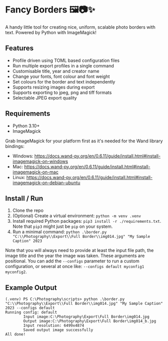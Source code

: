 #  Fancy Borders 🖼️📷✨
A handy little tool for creating nice, uniform, scalable photo borders with text. Powered by Python with ImageMagick!

## Features
- Profile driven using TOML based configuration files
- Run multiple export profiles in a single command
- Customisable title, year and creator name
- Change your fonts, font colour and font weight
- Set colours for the border and text independently
- Supports resizing images during export
- Supports exporting to jpeg, png and tiff formats
- Selectable JPEG export quality

## Requirements
- Python 3.10+
- ImageMagick

Grab ImageMagick for your platform first as it's needed for the Wand library bindings:
- Windows: https://docs.wand-py.org/en/0.6.11/guide/install.html#install-imagemagick-on-windows
- Mac: https://docs.wand-py.org/en/0.6.11/guide/install.html#install-imagemagick-on-mac
- Linux: https://docs.wand-py.org/en/0.6.11/guide/install.html#install-imagemagick-on-debian-ubuntu

## Install / Run
1. Clone the repo
2. (Optional) Create a virtual environment: `python -m venv .venv`
3. Install required Python packages: `pip3 install -r ./requirements.txt`. Note that `pip3` might just be `pip` on your system.
4. Run a minimal command: `python .\border.py "C:\\Photography\\Export\\Full Border\\img014.jpg" "My Sample Caption" 2023`

Note that you will always need to provide at least the input file path, the image title and the year the image was taken. These arguments are positional. You can add the `--configs` parameter to run a custom configuration, or several at once like: `--configs default myconfig1 myconfig2`.

## Example Output
```
(.venv) PS C:\Photography\scripts> python .\border.py "C:\\Photography\\Export\\Full Border\\img014.jpg" "My Sample Caption" 2023 --configs default                 
Running config: default
        Input image:C:\Photography\Export\Full Border\img014.jpg
        Output image:C:\Photography\Export\Full Border\img014_b.jpg
        Input resolution: 6499x4874
        Saved output image successfully
All done!
```